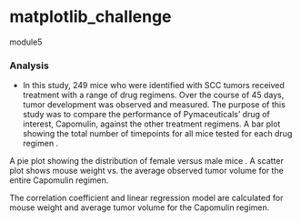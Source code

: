 # matplotlib_challenge
 module5


### Analysis

- In this study, 249 mice who were identified with SCC tumors received treatment with a range of drug regimens. Over the course of 45 days, tumor development was observed and measured. The purpose of this study was to compare the performance of Pymaceuticals’ drug of interest, Capomulin, against the other treatment regimens.
A bar plot showing the total number of timepoints for all mice tested for each drug regimen .

A pie plot showing the distribution of female versus male mice .
A scatter plot shows  mouse weight vs. the average observed tumor volume for the entire Capomulin regimen.

The correlation coefficient and linear regression model are calculated for mouse weight and average tumor volume for the Capomulin regimen.